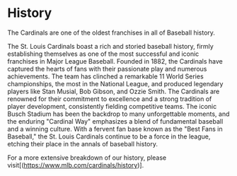 # History

The Cardinals are one of the oldest franchises in all of Baseball history. 

The St. Louis Cardinals boast a rich and storied baseball history, firmly establishing themselves as one of the most successful and iconic franchises in Major League Baseball. Founded in 1882, the Cardinals have captured the hearts of fans with their passionate play and numerous achievements. The team has clinched a remarkable 11 World Series championships, the most in the National League, and produced legendary players like Stan Musial, Bob Gibson, and Ozzie Smith. The Cardinals are renowned for their commitment to excellence and a strong tradition of player development, consistently fielding competitive teams. The iconic Busch Stadium has been the backdrop to many unforgettable moments, and the enduring "Cardinal Way" emphasizes a blend of fundamental baseball and a winning culture. With a fervent fan base known as the "Best Fans in Baseball," the St. Louis Cardinals continue to be a force in the league, etching their place in the annals of baseball history.

For a more extensive breakdown of our history, please visit[(https://www.mlb.com/cardinals/history)]. 
